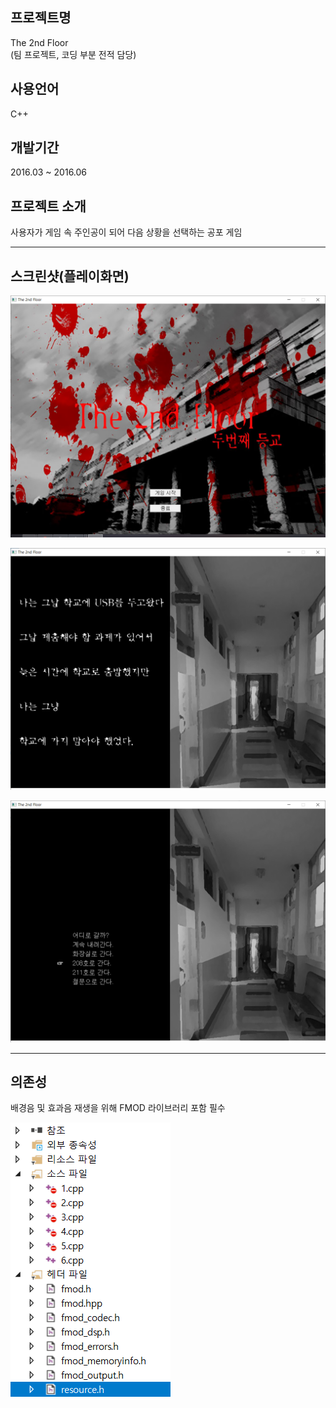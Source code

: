 ## 프로젝트명
The 2nd Floor  
(팀 프로젝트, 코딩 부분 전적 담당)
## 사용언어
C++
## 개발기간
2016.03 ~ 2016.06
## 프로젝트 소개
사용자가 게임 속 주인공이 되어 다음 상황을 선택하는 공포 게임
*****
## 스크린샷(플레이화면)

![0](./screenshot/0.PNG)

![1](./screenshot/1.PNG)

![2](./screenshot/2.PNG)

*****
## 의존성

배경음 및 효과음 재생을 위해 FMOD 라이브러리 포함 필수

![1](./1.PNG)

